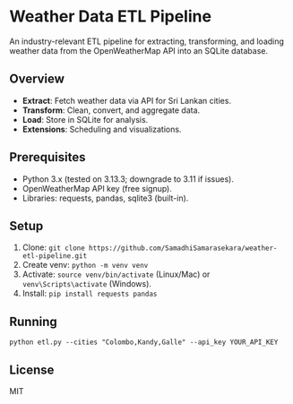 # Weather Data ETL Pipeline

An industry-relevant ETL pipeline for extracting, transforming, and loading weather data from the OpenWeatherMap API into an SQLite database. 

## Overview
- **Extract**: Fetch weather data via API for Sri Lankan cities.
- **Transform**: Clean, convert, and aggregate data.
- **Load**: Store in SQLite for analysis.
- **Extensions**: Scheduling and visualizations.

## Prerequisites
- Python 3.x (tested on 3.13.3; downgrade to 3.11 if issues).
- OpenWeatherMap API key (free signup).
- Libraries: requests, pandas, sqlite3 (built-in).

## Setup
1. Clone: `git clone https://github.com/SamadhiSamarasekara/weather-etl-pipeline.git`
2. Create venv: `python -m venv venv`
3. Activate: `source venv/bin/activate` (Linux/Mac) or `venv\Scripts\activate` (Windows).
4. Install: `pip install requests pandas`

## Running
`python etl.py --cities "Colombo,Kandy,Galle" --api_key YOUR_API_KEY`

## License
MIT
